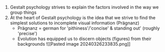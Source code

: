 1. Gestalt psychology strives to explain the factors involved in the way we group things
2. At the heart of Gestalt psychology is the idea that we strive to find the simplest solutions to incomplete visual information (Prägnanz)
	- Prägnanz = german for 'pithiness'/'concise' & standing out' (roughly 'precise')
	- Evolution has equipped us to discern objects (figures) from their backgrounds
	![[Pasted image 20240326233835.png]]